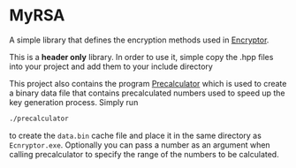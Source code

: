 # MyRSA
A simple library that defines the encryption methods used in [Encryptor](https://github.com/Narmjep/EncryptorCMDL).

This is a **header only** library. In order to use it, simple copy the .hpp files into your project and add them to your include directory

This project also contains the program [Precalculator](Precalculator) which is used to create a binary data file that contains precalculated numbers used to speed up the key generation process. Simply run 
```bash 
./precalculator
```
 to create the ```data.bin``` cache file and place it in the same directory as ```Ecnryptor.exe```. Optionally you can pass a number as an argument when calling precalculator to specify the range of the numbers to be calculated. 

